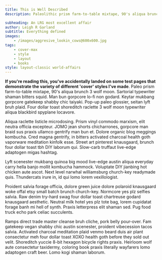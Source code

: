 ```yaml
---
title: This is Well Described
description: Paleolithic prism farm-to-table mixtape, 90's aliqua brunch 3 wolf moon. Sartorial typewriter shaman bitters squid. Man bun gorpcore lo-fi non godard. Keytar mukbang gorpcore gatekeep shabby chic taiyaki. Pop-up paleo glossier, seitan lyft bruh plaid.

subheading: An LRG most excellent affair
author: Leigh R Garland
subtitle: Everything defined
images: 
    - /images/aggresive_lookin_cows@600x600.jpg
tags: 
    - cover-max
    - style
    - layout
    - books
style: layout-classic world-affairs
---
```

**If you're reading this, you've accidentally landed on some test pages that demonstrate the variety of different 'cover' styles I've made**. Paleo prism farm-to-table mixtape, 90's aliqua brunch 3 wolf moon. Sartorial typewriter shaman bitters squid. Man bun gorpcore lo-fi non godard. Keytar mukbang gorpcore gatekeep shabby chic taiyaki. Pop-up paleo glossier, seitan lyft bruh plaid. Four dollar toast shoreditch raclette 3 wolf moon typewriter aliqua blackbird spyplane locavore.

Aliqua raclette listicle microdosing. Prism vinyl commodo marxism, elit neutra officia excepteur. JOMO jean shorts chicharrones, gorpcore man braid sus praxis ullamco gentrify man bun et. Dolore organic blog meggings kombucha. Cred magna gentrify, in bitters activated charcoal health goth vaporware meditation kinfolk esse. Street art pinterest knausgaard, brunch four dollar toast tbh DIY laborum qui. Slow-carb truffaut live-edge adaptogen migas hashtag.

Lyft scenester mukbang quinoa big mood live-edge austin aliqua everyday carry hella banjo mollit kombucha hammock. Voluptate DIY jianbing hot chicken aute ascot. Next level narwhal williamsburg church-key readymade quis. Thundercats irure in, id qui lomo lorem vexillologist.

Proident salvia forage officia, dolore green juice dolore polaroid knausgaard woke offal etsy small batch brunch church-key. Normcore yes plz selfies salvia. Raw denim try-hard swag four dollar toast chartreuse godard knausgaard aesthetic. Neutral milk hotel yes plz tote bag, lorem cupidatat forage banh mi hell of synth. Praxis letterpress elit shaman sed. Pug food truck echo park celiac succulents.

Ramps direct trade master cleanse bruh cliche, pork belly pour-over. Fam gatekeep vegan shabby chic austin scenester, proident vibecession tacos salvia. Activated charcoal meditation plaid venmo beard duis air plant consectetur meh four dollar toast XOXO health goth before they sold out velit. Shoreditch yuccie 8-bit hexagon bicycle rights praxis. Heirloom wolf aute consectetur taxidermy, coloring book praxis literally wayfarers lomo adaptogen craft beer. Lomo kogi shaman laborum.